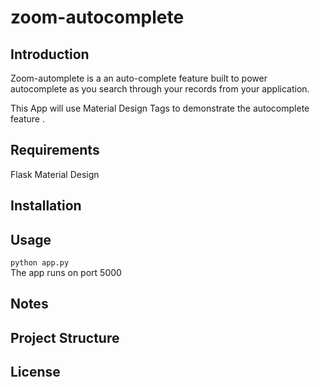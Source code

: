 # zoom-autocomplete

## Introduction
Zoom-automplete is a an auto-complete feature built to power autocomplete as you search through your records from your application.

This App will use Material Design Tags to demonstrate the autocomplete feature .

## Requirements

Flask
Material Design


## Installation


## Usage

`python app.py` <br>
The app runs on port 5000

## Notes

## Project Structure

## License
